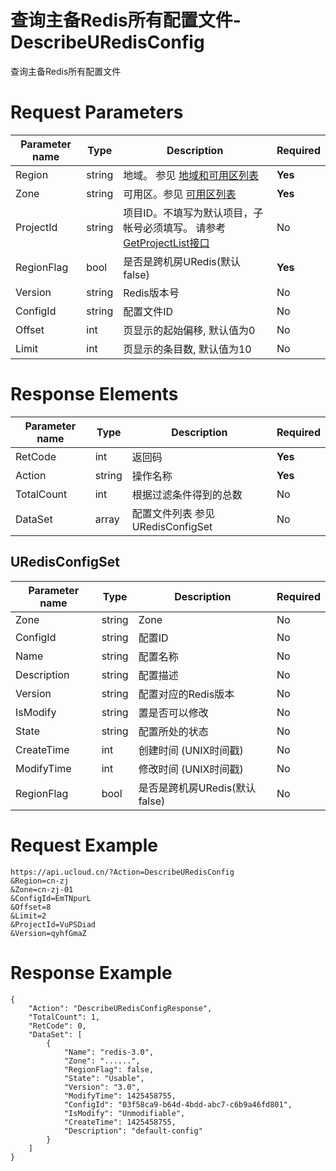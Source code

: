 # 查询主备Redis所有配置文件-DescribeURedisConfig

查询主备Redis所有配置文件

# Request Parameters
|Parameter name|Type|Description|Required|
|---|---|---|---|
|Region|string|地域。 参见 [地域和可用区列表](../summary/regionlist.html)|**Yes**|
|Zone|string|可用区。参见 [可用区列表](../summary/regionlist.html)|**Yes**|
|ProjectId|string|项目ID。不填写为默认项目，子帐号必须填写。 请参考[GetProjectList接口](../summary/get_project_list.html)|No|
|RegionFlag|bool|是否是跨机房URedis(默认false)|**Yes**|
|Version|string|Redis版本号|No|
|ConfigId|string|配置文件ID|No|
|Offset|int|页显示的起始偏移, 默认值为0|No|
|Limit|int|页显示的条目数, 默认值为10|No|

# Response Elements
|Parameter name|Type|Description|Required|
|---|---|---|---|
|RetCode|int|返回码|**Yes**|
|Action|string|操作名称|**Yes**|
|TotalCount|int|根据过滤条件得到的总数|No|
|DataSet|array|配置文件列表 参见 URedisConfigSet|No|

## URedisConfigSet
|Parameter name|Type|Description|Required|
|---|---|---|---|
|Zone|string|Zone|No|
|ConfigId|string|配置ID|No|
|Name|string|配置名称|No|
|Description|string|配置描述|No|
|Version|string|配置对应的Redis版本|No|
|IsModify|string|置是否可以修改|No|
|State|string|配置所处的状态|No|
|CreateTime|int|创建时间 (UNIX时间戳)|No|
|ModifyTime|int|修改时间 (UNIX时间戳)|No|
|RegionFlag|bool|是否是跨机房URedis(默认false)|No|

# Request Example
```
https://api.ucloud.cn/?Action=DescribeURedisConfig
&Region=cn-zj
&Zone=cn-zj-01
&ConfigId=EmTNpurL
&Offset=8
&Limit=2
&ProjectId=VuPSDiad
&Version=qyhfGmaZ
```

# Response Example
```
{
    "Action": "DescribeURedisConfigResponse", 
    "TotalCount": 1, 
    "RetCode": 0, 
    "DataSet": [
        {
            "Name": "redis-3.0", 
            "Zone": "......", 
            "RegionFlag": false, 
            "State": "Usable", 
            "Version": "3.0", 
            "ModifyTime": 1425458755, 
            "ConfigId": "03f58ca9-b64d-4bdd-abc7-c6b9a46fd801", 
            "IsModify": "Unmodifiable", 
            "CreateTime": 1425458755, 
            "Description": "default-config"
        }
    ]
}
```


